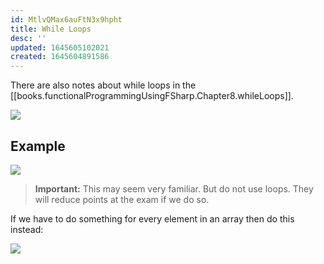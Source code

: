 ```yaml
---
id: MtlvQMax6auFtN3x9hpht
title: While Loops
desc: ''
updated: 1645605102021
created: 1645604891586
---
```

There are also notes about while loops in the [[books.functionalProgrammingUsingFSharp.Chapter8.whileLoops]].

![](/assets/images/2022-02-23-09-28-51.png)

## Example
![](/assets/images/2022-02-23-09-29-25.png)

>**Important:** This may seem very familiar. But do not use loops. They will reduce points at the exam if we do so.

If we have to do something for every element in an array then do this instead:

![](/assets/images/2022-02-23-09-31-03.png)
